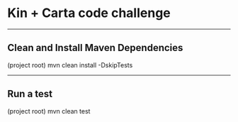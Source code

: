 # Kin + Carta code challenge

------------------------------
Clean and Install Maven Dependencies
------------------------------
(project root)
mvn clean install -DskipTests

---------------------------------
Run a test 
---------------------------------
(project root)
mvn clean test


